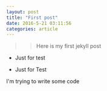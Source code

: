 ```yaml
---  
layout: post  
title: "First post"  
date: 2016-5-21 03:11:56
categories: article
---  
```

  
>> Here is my first jekyll post  
  
+ Just for test  
* Just for Test  

I'm trying to write some code